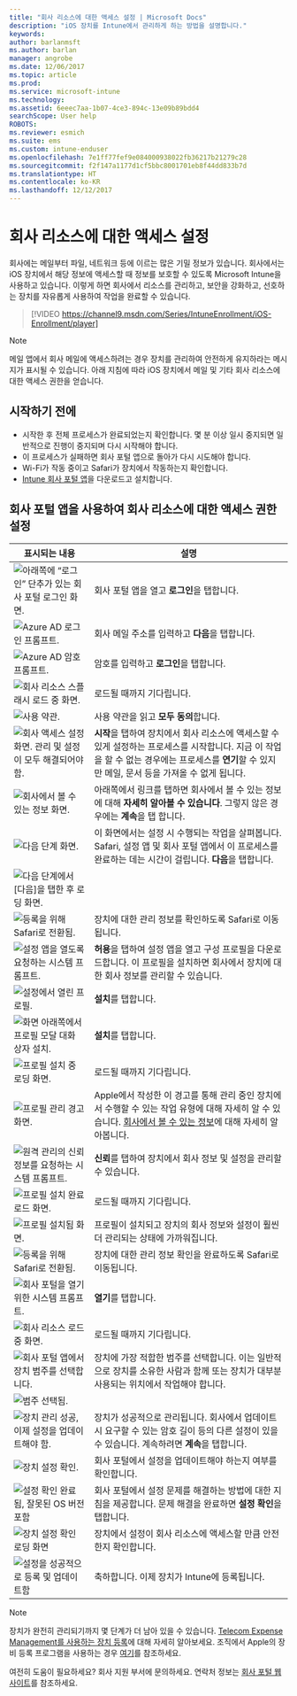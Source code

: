 ```yaml
---
title: "회사 리소스에 대한 액세스 설정 | Microsoft Docs"
description: "iOS 장치를 Intune에서 관리하게 하는 방법을 설명합니다."
keywords: 
author: barlanmsft
ms.author: barlan
manager: angrobe
ms.date: 12/06/2017
ms.topic: article
ms.prod: 
ms.service: microsoft-intune
ms.technology: 
ms.assetid: 6eeec7aa-1b07-4ce3-894c-13e09b89bdd4
searchScope: User help
ROBOTS: 
ms.reviewer: esmich
ms.suite: ems
ms.custom: intune-enduser
ms.openlocfilehash: 7e1ff77fef9e084000938022fb36217b21279c28
ms.sourcegitcommit: f2f147a1177d1cf5bbc8001701eb8f44dd833b7d
ms.translationtype: HT
ms.contentlocale: ko-KR
ms.lasthandoff: 12/12/2017
---
```

# <a name="set-up-access-to-your-company-resources"></a>회사 리소스에 대한 액세스 설정

회사에는 메일부터 파일, 네트워크 등에 이르는 많은 기밀 정보가 있습니다. 회사에서는 iOS 장치에서 해당 정보에 액세스할 때 정보를 보호할 수 있도록 Microsoft Intune을 사용하고 있습니다. 이렇게 하면 회사에서 리소스를 관리하고, 보안을 강화하고, 선호하는 장치를 자유롭게 사용하여 작업을 완료할 수 있습니다.

> [!VIDEO https://channel9.msdn.com/Series/IntuneEnrollment/iOS-Enrollment/player]

> [!NOTE]
> 메일 앱에서 회사 메일에 액세스하려는 경우 장치를 관리하여 안전하게 유지하라는 메시지가 표시될 수 있습니다. 아래 지침에 따라 iOS 장치에서 메일 및 기타 회사 리소스에 대한 액세스 권한을 얻습니다.

## <a name="before-you-start"></a>시작하기 전에

- 시작한 후 전체 프로세스가 완료되었는지 확인합니다. 몇 분 이상 일시 중지되면 일반적으로 진행이 중지되며 다시 시작해야 합니다.
- 이 프로세스가 실패하면 회사 포털 앱으로 돌아가 다시 시도해야 합니다.
- Wi-Fi가 작동 중이고 Safari가 장치에서 작동하는지 확인합니다.
- [Intune 회사 포털 앱](install-and-sign-in-to-the-intune-company-portal-app-ios.md)을 다운로드고 설치합니다.


## <a name="using-the-company-portal-app-to-set-up-access-to-company-resources"></a>회사 포털 앱을 사용하여 회사 리소스에 대한 액세스 권한 설정

|표시되는 내용|설명|
|---|---|
|![아래쪽에 “로그인” 단추가 있는 회사 포털 로그인 화면.](./media/ios-0-cp-enroll-1711.png)|회사 포털 앱을 열고 **로그인**을 탭합니다.|
|![Azure AD 로그인 프롬프트.](./media/ios-0a-cp-enroll-1711.png)|회사 메일 주소를 입력하고 **다음**을 탭합니다.|
|![Azure AD 암호 프롬프트.](./media/ios-0b-cp-enroll-1711.png)|암호를 입력하고 **로그인**을 탭합니다.|
|![회사 리소스 스플래시 로드 중 화면.](./media/ios-1-cp-enroll-1711.png)|로드될 때까지 기다립니다.|
|![사용 약관.](./media/ios-2-cp-enroll-1711.png)|사용 약관을 읽고 **모두 동의**합니다.|
|![회사 액세스 설정 화면. 관리 및 설정이 모두 해결되어야 함.](./media/ios-3-cp-enroll-1711.png)|**시작**을 탭하여 장치에서 회사 리소스에 액세스할 수 있게 설정하는 프로세스를 시작합니다. 지금 이 작업을 할 수 없는 경우에는 프로세스를 **연기**할 수 있지만 메일, 문서 등을 가져올 수 없게 됩니다.|
|![회사에서 볼 수 있는 정보 화면.](./media/ios-4-cp-enroll-1711.png)|아래쪽에서 링크를 탭하면 회사에서 볼 수 있는 정보에 대해 **자세히 알아볼 수 있습니다**. 그렇지 않은 경우에는 **계속**을 탭 합니다.|
|![다음 단계 화면.](./media/ios-5-cp-enroll-1711.png)|이 화면에서는 설정 시 수행되는 작업을 살펴봅니다. Safari, 설정 앱 및 회사 포털 앱에서 이 프로세스를 완료하는 데는 시간이 걸립니다. **다음**을 탭합니다.|
|![다음 단계에서 [다음]을 탭한 후 로딩 화면.](./media/ios-6-cp-enroll-1711.png)||
|![등록을 위해 Safari로 전환됨.](./media/ios-7-cp-enroll-1711.png)|장치에 대한 관리 정보를 확인하도록 Safari로 이동됩니다.|
|![설정 앱을 열도록 요청하는 시스템 프롬프트.](./media/ios-8-cp-enroll-1711.png)|**허용**을 탭하여 설정 앱을 열고 구성 프로필을 다운로드합니다. 이 프로필을 설치하면 회사에서 장치에 대한 회사 정보를 관리할 수 있습니다.|
|![설정에서 열린 프로필.](./media/ios-9-cp-enroll-1711.png)|**설치**를 탭합니다.|
|![화면 아래쪽에서 프로필 모달 대화 상자 설치.](./media/ios-10-cp-enroll-1711.png)|**설치**를 탭합니다.|
|![프로필 설치 중 로딩 화면.](./media/ios-11-cp-enroll-1711.png)|로드될 때까지 기다립니다.|
|![프로필 관리 경고 화면.](./media/ios-12-cp-enroll-1711.png)|Apple에서 작성한 이 경고를 통해 관리 중인 장치에서 수행할 수 있는 작업 유형에 대해 자세히 알 수 있습니다. [회사에서 볼 수 있는 정보](what-info-can-your-company-see-when-you-enroll-your-device-in-intune.md)에 대해 자세히 알아봅니다.|
|![원격 관리의 신뢰 정보를 요청하는 시스템 프롬프트.](./media/ios-13-cp-enroll-1711.png)|**신뢰**를 탭하여 장치에서 회사 정보 및 설정을 관리할 수 있습니다.|
|![프로필 설치 완료 로드 화면.](./media/ios-14-cp-enroll-1711.png)|로드될 때까지 기다립니다.|
|![프로필 설치됨 화면.](./media/ios-15-cp-enroll-1711.png)|프로필이 설치되고 장치의 회사 정보와 설정이 훨씬 더 관리되는 상태에 가까워집니다.|
|![등록을 위해 Safari로 전환됨.](./media/ios-16-cp-enroll-1711.png)|장치에 대한 관리 정보 확인을 완료하도록 Safari로 이동됩니다. |
|![회사 포털을 열기 위한 시스템 프롬프트.](./media/ios-17-cp-enroll-1711.png)|**열기**를 탭합니다.|
|![회사 리소스 로드 중 화면.](./media/ios-18-cp-enroll-1711.png)|로드될 때까지 기다립니다.|
|![회사 포털 앱에서 장치 범주를 선택합니다.](./media/ios-19-cp-enroll-1711.png)|장치에 가장 적합한 범주를 선택합니다. 이는 일반적으로 장치를 소유한 사람과 함께 또는 장치가 대부분 사용되는 위치에서 작업해야 합니다.|
|![범주 선택됨.](./media/ios-20-cp-enroll-1711.png)||
|![장치 관리 성공, 이제 설정을 업데이트해야 함.](./media/ios-21-cp-enroll-1711.png)|장치가 성공적으로 관리됩니다. 회사에서 업데이트 시 요구할 수 있는 암호 길이 등의 다른 설정이 있을 수 있습니다. 계속하려면 **계속**을 탭합니다.|
|![장치 설정 확인.](./media/ios-22-cp-enroll-1711.png)|회사 포털에서 설정을 업데이트해야 하는지 여부를 확인합니다.|
|![설정 확인 완료됨, 잘못된 OS 버전 포함](./media/ios-23-cp-enroll-1711.png)|회사 포털에서 설정 문제를 해결하는 방법에 대한 지침을 제공합니다. 문제 해결을 완료하면 **설정 확인**을 탭합니다.|
|![장치 설정 확인 로딩 화면](./media/ios-24-cp-enroll-1711.png)|장치에서 설정이 회사 리소스에 액세스할 만큼 안전한지 확인합니다.|
|![설정을 성공적으로 등록 및 업데이트함](./media/ios-25-cp-enroll-1711.png)|축하합니다. 이제 장치가 Intune에 등록됩니다.|

> [!Note]
> 장치가 완전히 관리되기까지 몇 단계가 더 남아 있을 수 있습니다. [Telecom Expense Management를 사용하는 장치 등록](enroll-your-device-with-telecom-expense-management-ios.md)에 대해 자세히 알아보세요. 조직에서 Apple의 장비 등록 프로그램을 사용하는 경우 [여기](enroll-your-device-dep-ios.md)를 참조하세요.

여전히 도움이 필요하세요? 회사 지원 부서에 문의하세요. 연락처 정보는 [회사 포털 웹 사이트](https://portal.manage.microsoft.com#HelpDeskDialog)를 참조하세요.
